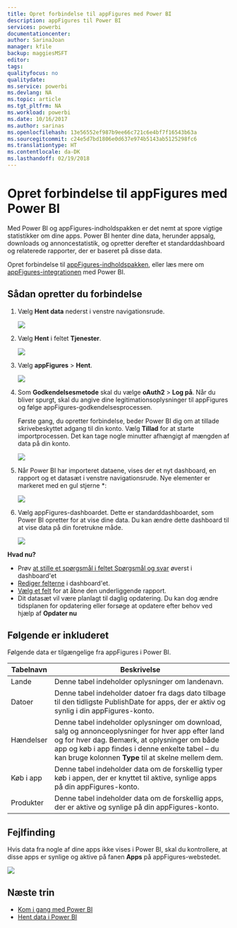 ```yaml
---
title: Opret forbindelse til appFigures med Power BI
description: appFigures til Power BI
services: powerbi
documentationcenter: 
author: SarinaJoan
manager: kfile
backup: maggiesMSFT
editor: 
tags: 
qualityfocus: no
qualitydate: 
ms.service: powerbi
ms.devlang: NA
ms.topic: article
ms.tgt_pltfrm: NA
ms.workload: powerbi
ms.date: 10/16/2017
ms.author: sarinas
ms.openlocfilehash: 13e56552ef987b9ee66c721c6e4bf7f16543b63a
ms.sourcegitcommit: c24e5d7bd1806e0d637e974b5143ab5125298fc6
ms.translationtype: HT
ms.contentlocale: da-DK
ms.lasthandoff: 02/19/2018
---
```

# <a name="connect-to-appfigures-with-power-bi"></a>Opret forbindelse til appFigures med Power BI
Med Power BI og appFigures-indholdspakken er det nemt at spore vigtige statistikker om dine apps. Power BI henter dine data, herunder appsalg, downloads og annoncestatistik, og opretter derefter et standarddashboard og relaterede rapporter, der er baseret på disse data.

Opret forbindelse til [appFigures-indholdspakken](https://app.powerbi.com/getdata/services/appfigures), eller læs mere om [appFigures-integrationen](https://powerbi.microsoft.com/integrations/appfigures) med Power BI.

## <a name="how-to-connect"></a>Sådan opretter du forbindelse
1. Vælg **Hent data** nederst i venstre navigationsrude.
   
   ![](media/service-connect-to-appfigures/pbi_getdata.png)
2. Vælg **Hent** i feltet **Tjenester**.
   
   ![](media/service-connect-to-appfigures/pbi_getservices.png)
3. Vælg **appFigures** \>  **Hent**.
   
   ![](media/service-connect-to-appfigures/appfigures.png)
4. Som **Godkendelsesmetode** skal du vælge **oAuth2** \> **Log på**. Når du bliver spurgt, skal du angive dine legitimationsoplysninger til appFigures og følge appFigures-godkendelsesprocessen.
   
   Første gang, du opretter forbindelse, beder Power BI dig om at tillade skrivebeskyttet adgang til din konto. Vælg **Tillad** for at starte importprocessen. Det kan tage nogle minutter afhængigt af mængden af data på din konto.
   
   ![](media/service-connect-to-appfigures/appfiguresdoc_06.png)
5. Når Power BI har importeret dataene, vises der et nyt dashboard, en rapport og et datasæt i venstre navigationsrude. Nye elementer er markeret med en gul stjerne \*:
   
    ![](media/service-connect-to-appfigures/pbi_appfigures3.png)
6. Vælg appFigures-dashboardet. Dette er standarddashboardet, som Power BI opretter for at vise dine data. Du kan ændre dette dashboard til at vise data på din foretrukne måde.
   
    ![](media/service-connect-to-appfigures/appfiguresdoc_01.png)

**Hvad nu?**

* Prøv [at stille et spørgsmål i feltet Spørgsmål og svar](power-bi-q-and-a.md) øverst i dashboard'et
* [Rediger felterne](service-dashboard-edit-tile.md) i dashboard'et.
* [Vælg et felt](service-dashboard-tiles.md) for at åbne den underliggende rapport.
* Dit datasæt vil være planlagt til daglig opdatering. Du kan dog ændre tidsplanen for opdatering eller forsøge at opdatere efter behov ved hjælp af **Opdater nu**

## <a name="whats-included"></a>Følgende er inkluderet
Følgende data er tilgængelige fra appFigures i Power BI.

| **Tabelnavn** | **Beskrivelse** |
| --- | --- |
| Lande |Denne tabel indeholder oplysninger om landenavn. |
| Datoer |Denne tabel indeholder datoer fra dags dato tilbage til den tidligste PublishDate for apps, der er aktiv og synlig i din appFigures-konto. |
| Hændelser |Denne tabel indeholder oplysninger om download, salg og annonceoplysninger for hver app efter land og for hver dag. Bemærk, at oplysninger om både app og køb i app findes i denne enkelte tabel – du kan bruge kolonnen <strong>Type</strong> til at skelne mellem dem. |
| Køb i app |Denne tabel indeholder data om de forskellig typer køb i appen, der er knyttet til aktive, synlige apps på din appFigures-konto. |
| Produkter |Denne tabel indeholder data om de forskellig apps, der er aktive og synlige på din appFigures-konto. |

## <a name="troubleshooting"></a>Fejlfinding
Hvis data fra nogle af dine apps ikke vises i Power BI, skal du kontrollere, at disse apps er synlige og aktive på fanen **Apps** på appFigures-webstedet.

![](media/service-connect-to-appfigures/appfiguresdoc_11.png)

## <a name="next-steps"></a>Næste trin
* [Kom i gang med Power BI](service-get-started.md)
* [Hent data i Power BI](service-get-data.md)

